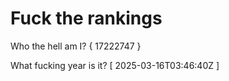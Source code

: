 # Fuck the rankings

Who the hell am I?
{ 17222747 }

What fucking year is it?
[ 2025-03-16T03:46:40Z ]
